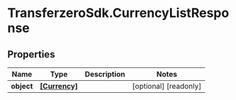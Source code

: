 # TransferzeroSdk.CurrencyListResponse

## Properties

Name | Type | Description | Notes
------------ | ------------- | ------------- | -------------
**object** | [**[Currency]**](Currency.md) |  | [optional] [readonly] 


